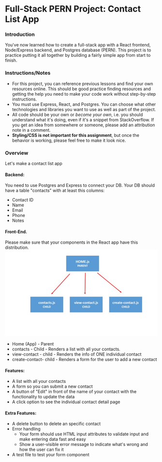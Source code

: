 # Full-Stack PERN Project: Contact List App

### Introduction

You've now learned how to create a full-stack app with a React frontend, Node/Express backend, and Postgres database (PERN). This project is to practice putting it all together by building a fairly simple app from start to finish.

### Instructions/Notes

- For this project, you can reference previous lessons and find your own resources online. This should be good practice finding resources and getting the help you need to make your code work without step-by-step instructions.
- You must use Express, React, and Postgres. You can choose what other technologies and libraries you want to use as well as part of the project.
- All code should be your own or _become your own_, i.e. you should understand what it's doing, even if it's a snippet from StackOverflow. If you get an idea from somewhere or someone, please add an attribution note in a comment.
- **Styling/CSS is not important for this assignment**, but once the behavior is working, please feel free to make it look nice.

### Overview

Let's make a contact list app

#### Backend:

You need to use Postgres and Express to connect your DB.
Your DB should have a table "contacts" with at least this columns:

- Contact ID
- Name
- Email
- Phone
- Notes

#### Front-End.

Please make sure that your components in the React app have this distribution.
![Screenshoot](https://github.com/Yosolita1978/screenshoots/blob/main/week11/lo90b1.jpeg?raw=true)

- Home (App) - Parent
- contacts - Child - Renders a list with all your contacts.
- view-contact - child - Renders the info of ONE individual contact
- create-contact- child - Renders a form for the user to add a new contact

#### Features:

- A list with all your contacts
- A form so you can submit a new contact
- A button of "Edit" in front of the name of your contact with the functionality to update the data
- A click option to see the individual contact detail page

#### Extra Features:

- A delete button to delete an specific contact
- Error handling
  - Your form should use HTML input attributes to validate input and make entering data fast and easy
  - Show a user-visible error message to indicate what's wrong and how the user can fix it
- A test file to test your form component
